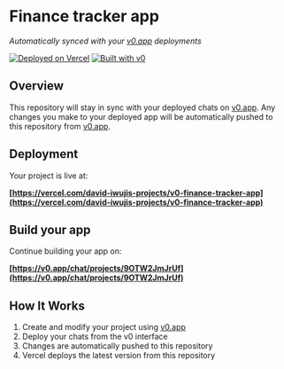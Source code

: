 # Finance tracker app

*Automatically synced with your [v0.app](https://v0.app) deployments*

[![Deployed on Vercel](https://img.shields.io/badge/Deployed%20on-Vercel-black?style=for-the-badge&logo=vercel)](https://vercel.com/david-iwujis-projects/v0-finance-tracker-app)
[![Built with v0](https://img.shields.io/badge/Built%20with-v0.app-black?style=for-the-badge)](https://v0.app/chat/projects/9OTW2JmJrUf)

## Overview

This repository will stay in sync with your deployed chats on [v0.app](https://v0.app).
Any changes you make to your deployed app will be automatically pushed to this repository from [v0.app](https://v0.app).

## Deployment

Your project is live at:

**[https://vercel.com/david-iwujis-projects/v0-finance-tracker-app](https://vercel.com/david-iwujis-projects/v0-finance-tracker-app)**

## Build your app

Continue building your app on:

**[https://v0.app/chat/projects/9OTW2JmJrUf](https://v0.app/chat/projects/9OTW2JmJrUf)**

## How It Works

1. Create and modify your project using [v0.app](https://v0.app)
2. Deploy your chats from the v0 interface
3. Changes are automatically pushed to this repository
4. Vercel deploys the latest version from this repository